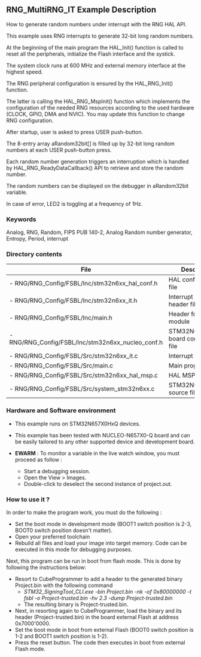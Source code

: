 ## <b>RNG_MultiRNG_IT Example Description</b>

How to generate random numbers under interrupt with the RNG HAL API. 

This example uses RNG interrupts to generate 32-bit long random numbers.

At the beginning of the main program the HAL_Init() function is called to reset 
all the peripherals, initialize the Flash interface and the systick.

The system clock runs at 600 MHz and external memory interface at the highest speed.

The RNG peripheral configuration is ensured by the HAL_RNG_Init() function.

The latter is calling the HAL_RNG_MspInit() function which implements
the configuration of the needed RNG resources according to the used hardware (CLOCK, 
GPIO, DMA and NVIC). You may update this function to change RNG configuration.

After startup, user is asked to press USER push-button.

The 8-entry array aRandom32bit[] is filled up by 32-bit long random numbers 
at each USER push-button press.

Each random number generation triggers an interruption which is handled by 
HAL_RNG_ReadyDataCallback() API to retrieve and store the random number.
 
The random numbers can be displayed on the debugger in aRandom32bit variable.

In case of error, LED2 is toggling at a frequency of 1Hz.

### <b>Keywords</b>

Analog, RNG, Random, FIPS PUB 140-2, Analog Random number generator, Entropy, Period, interrupt

### <b>Directory contents</b> 

File | Description
 --- | ---  
  - RNG/RNG_Config/FSBL/Inc/stm32n6xx_hal_conf.h         | HAL configuration file
  - RNG/RNG_Config/FSBL/Inc/stm32n6xx_it.h               | Interrupt handlers header file
  - RNG/RNG_Config/FSBL/Inc/main.h                       | Header for main.c module
  - RNG/RNG_Config/FSBL/Inc/stm32n6xx_nucleo_conf.h      | STM32N6xx_Nucleo board configuration file
  - RNG/RNG_Config/FSBL/Src/stm32n6xx_it.c               | Interrupt handlers
  - RNG/RNG_Config/FSBL/Src/main.c                       | Main program
  - RNG/RNG_Config/FSBL/Src/stm32n6xx_hal_msp.c          | HAL MSP module
  - RNG/RNG_Config/FSBL/Src/system_stm32n6xx.c           | STM32N6xx system source file


### <b>Hardware and Software environment</b>

  - This example runs on STM32N657X0HxQ devices.
  
  - This example has been tested with NUCLEO-N657X0-Q board and can be
    easily tailored to any other supported device and development board.

  - **EWARM** : To monitor a variable in the live watch window, you must proceed as follow :
    - Start a debugging session.
    - Open the View > Images.
    - Double-click to deselect the second instance of project.out. 

### <b>How to use it ?</b> 

In order to make the program work, you must do the following :

 - Set the boot mode in development mode (BOOT1 switch position is 2-3, BOOT0 switch position doesn't matter).
 - Open your preferred toolchain
 - Rebuild all files and load your image into target memory. Code can be executed in this mode for debugging purposes.

 Next, this program can be run in boot from flash mode. This is done by following the instructions below:
 
 - Resort to CubeProgrammer to add a header to the generated binary Project.bin with the following command
   - *STM32_SigningTool_CLI.exe -bin Project.bin -nk -of 0x80000000 -t fsbl -o Project-trusted.bin -hv 2.3 -dump Project-trusted.bin*
   - The resulting binary is Project-trusted.bin.
 - Next, in resorting again to CubeProgrammer, load the binary and its header (Project-trusted.bin) in the board external Flash at address 0x7000'0000.
 - Set the boot mode in boot from external Flash (BOOT0 switch position is 1-2 and BOOT1 switch position is 1-2).
 - Press the reset button. The code then executes in boot from external Flash mode.
 
